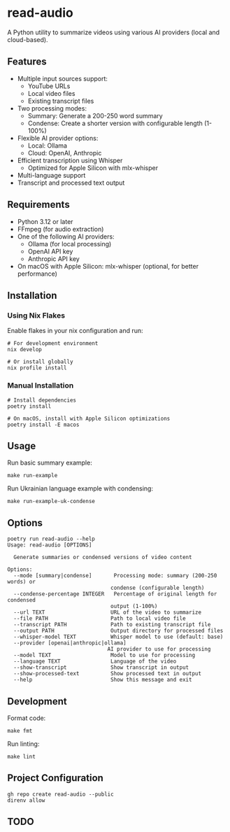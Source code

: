 # read-audio

A Python utility to summarize videos using various AI providers (local and cloud-based).

## Features

- Multiple input sources support:
  - YouTube URLs
  - Local video files
  - Existing transcript files
- Two processing modes:
  - Summary: Generate a 200-250 word summary
  - Condense: Create a shorter version with configurable length (1-100%)
- Flexible AI provider options:
  - Local: Ollama
  - Cloud: OpenAI, Anthropic
- Efficient transcription using Whisper
  - Optimized for Apple Silicon with mlx-whisper
- Multi-language support
- Transcript and processed text output

## Requirements

- Python 3.12 or later
- FFmpeg (for audio extraction)
- One of the following AI providers:
  - Ollama (for local processing)
  - OpenAI API key
  - Anthropic API key
- On macOS with Apple Silicon: mlx-whisper (optional, for better performance)

## Installation

### Using Nix Flakes

Enable flakes in your nix configuration and run:

```console
# For development environment
nix develop

# Or install globally
nix profile install
```

### Manual Installation

```console
# Install dependencies
poetry install

# On macOS, install with Apple Silicon optimizations
poetry install -E macos
```

## Usage

Run basic summary example:

```console
make run-example
```

Run Ukrainian language example with condensing:

```console
make run-example-uk-condense
```

## Options

```console
poetry run read-audio --help
Usage: read-audio [OPTIONS]

  Generate summaries or condensed versions of video content

Options:
  --mode [summary|condense]       Processing mode: summary (200-250 words) or
                                 condense (configurable length)
  --condense-percentage INTEGER   Percentage of original length for condensed
                                 output (1-100%)
  --url TEXT                     URL of the video to summarize
  --file PATH                    Path to local video file
  --transcript PATH              Path to existing transcript file
  --output PATH                  Output directory for processed files
  --whisper-model TEXT           Whisper model to use (default: base)
  --provider [openai|anthropic|ollama]
                                AI provider to use for processing
  --model TEXT                   Model to use for processing
  --language TEXT                Language of the video
  --show-transcript              Show transcript in output
  --show-processed-text          Show processed text in output
  --help                         Show this message and exit
```

## Development

Format code:

```console
make fmt
```

Run linting:

```console
make lint
```

## Project Configuration

```console
gh repo create read-audio --public
direnv allow
```

## TODO
